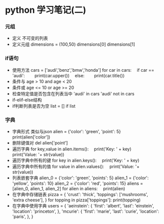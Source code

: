 python 学习笔记(二)
==================
### 元组
* 定义
不可变的列表
* 定义元组
dimensions = (100,50)
dimensions[0]
dimensions[1]

### if语句
* 使用方法
cars = ['audi','benz','bmw','honda']
for car in cars:
&emsp;if car == 'audi':
&emsp;&emsp;print(car.upper())
&emsp;else:
&emsp;&emsp;print(car.title())
* 条件与
age > 10 and age < 20
* 条件或
age <= 10 or age >= 20
* 检查特定值是否包含在列表当中
'audi' in cars
'audi' not in cars
* if-elif-else结构
* if判断列表是否为空
list = []
if list

### 字典
* 字典形式
类似与json
alien = {'color': 'green', 'point': 5}
print(alien['color'])
* 删除键值对
del alien['point']
* 遍历字典
for key,value in alien.items():
&emsp;print('Key: ' + key)
&emsp;print('Value: '+ str(value))
* 遍历字典中所有的键
for key in alien.keys():
&emsp;print('Key: ' + key)
* 遍历字典中所有的值
for value in alien.values():
&emsp;print('Value: '+ str(value))
* 列表嵌套字典
alien_0 = {'color': 'green', 'points': 5}
alien_1 = {'color': 'yellow', 'points': 10}
alien_2 = {'color': 'red', 'points': 15}
aliens = [alien_0, alien_1, alien_2]
for alien in aliens:
&emsp;print(alien)
* 在字典中存储链表
pizza = {
	'crust': 'thick',
	'toppings': ['mushrooms', 'extra cheese'],
}
for topping in pizza['toppings']:
	print(topping)
* 在字典中使用字典
users = {
'aeinstein': {
'first': 'albert',
'last': 'einstein',
'location': 'princeton',
},
'mcurie': {
'first': 'marie',
'last': 'curie',
'location': 'paris',
},
}


